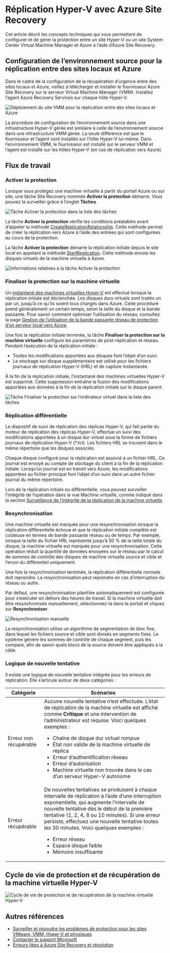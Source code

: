 <properties
	pageTitle="Réplication Hyper-V avec Azure Site Recovery | Microsoft Azure"
	description="Cet article permet de comprendre les concepts techniques qui vous permettent d’installer, de configurer et de gérer Azure Site Recovery."
	services="site-recovery"
	documentationCenter=""
	authors="Rajani-Janaki-Ram"
	manager="mkjain"
	editor=""/>

<tags
	ms.service="site-recovery"
	ms.devlang="na"
	ms.topic="article"
	ms.tgt_pltfrm="na"
	ms.workload="storage-backup-recovery"
	ms.date="09/12/2016"
	ms.author="rajanaki"/>


# Réplication Hyper-V avec Azure Site Recovery

Cet article décrit les concepts techniques qui vous permettent de configurer et de gérer la protection entre un site Hyper-V ou un site System Center Virtual Machine Manager et Azure à l’aide d’Azure Site Recovery.

## Configuration de l’environnement source pour la réplication entre des sites locaux et Azure

Dans le cadre de la configuration de la récupération d’urgence entre des sites locaux et Azure, veillez à télécharger et installer le fournisseur Azure Site Recovery sur le serveur Virtual Machine Manager (VMM). Installez l’agent Azure Recovery Services sur chaque hôte Hyper-V.

![Déploiement du site VMM pour la réplication entre des sites locaux et Azure](media/site-recovery-understanding-site-to-azure-protection/image00.png)

La procédure de configuration de l’environnement source dans une infrastructure Hyper-V gérée est similaire à celle de l’environnement source dans une infrastructure VMM gérée. La seule différence est que le fournisseur et l’agent sont installés sur l’hôte Hyper-V lui-même. Dans l’environnement VMM, le fournisseur est installé sur le serveur VMM et l’agent est installé sur les hôtes Hyper-V (en cas de réplication vers Azure).

## Flux de travail

### Activer la protection
Lorsque vous protégez une machine virtuelle à partir du portail Azure ou sur site, une tâche Site Recovery nommée **Activer la protection** démarre. Vous pouvez la surveiller grâce à l’onglet **Tâches**.

![Tâche Activer la protection dans la liste des tâches](media/site-recovery-understanding-site-to-azure-protection/image001.PNG)

La tâche **Activer la protection** vérifie les conditions préalables avant d’appeler la méthode [CreateReplicationRelationship](https://msdn.microsoft.com/library/hh850036.aspx). Cette méthode permet de créer la réplication vers Azure à l’aide des entrées qui sont configurées au cours de la protection.

La tâche **Activer la protection** démarre la réplication initiale depuis le site local en appelant la méthode [StartReplication](https://msdn.microsoft.com/library/hh850303.aspx). Cette méthode envoie les disques virtuels de la machine virtuelle à Azure.

![Informations relatives à la tâche Activer la protection](media/site-recovery-understanding-site-to-azure-protection/IMAGE002.PNG)

### Finaliser la protection sur la machine virtuelle
Un [instantané des machines virtuelles Hyper-V](https://technet.microsoft.com/library/dd560637.aspx) est effectué lorsque la réplication initiale est déclenchée. Les disques durs virtuels sont traités un par un, jusqu’à ce qu’ils soient tous chargés dans Azure. Cette procédure prend généralement un certain temps, selon la taille du disque et la bande passante. Pour savoir comment optimiser l’utilisation du réseau, consultez la page [Gestion de l’utilisation de la bande passante réseau de protection d’un serveur local vers Azure](https://support.microsoft.com/kb/3056159).

Une fois la réplication initiale terminée, la tâche **Finaliser la protection sur la machine virtuelle** configure les paramètres de post-réplication et réseau. Pendant l’exécution de la réplication initiale :

- Toutes les modifications apportées aux disques font l’objet d’un suivi.
- Le stockage sur disque supplémentaire est utilisé pour les fichiers journaux de réplication Hyper-V (HRL) et de capture instantanée.

À la fin de la réplication initiale, l’instantané des machines virtuelles Hyper-V est supprimé. Cette suppression entraîne la fusion des modifications apportées aux données à la fin de la réplication initiale sur le disque parent.

![Tâche Finaliser la protection sur l’ordinateur virtuel dans la liste des tâches](media/site-recovery-understanding-site-to-azure-protection/image03.png)

### Réplication différentielle
Le dispositif de suivi de réplication des réplicas Hyper-V, qui fait partie du moteur de réplication des réplicas Hyper-V, effectue un suivi des modifications apportées à un disque dur virtuel sous la forme de fichiers journaux de réplication Hyper-V (*.hrl). Les fichiers HRL se trouvent dans le même répertoire que les disques associés.

Chaque disque configuré pour la réplication est associé à un fichier HRL. Ce journal est envoyé au compte de stockage du client à la fin de la réplication initiale. Lorsqu’un journal est en transit vers Azure, les modifications apportées au fichier principal font l’objet d’un suivi dans un autre fichier journal du même répertoire.

Lors de la réplication initiale ou différentielle, vous pouvez surveiller l’intégrité de l’opération dans la vue Machine virtuelle, comme indiqué dans la section [Surveillance de l’intégrité de la réplication de la machine virtuelle](./site-recovery-monitoring-and-troubleshooting.md#monitor-replication-health-for-virtual-machine).

### Resynchronisation
Une machine virtuelle est marquée pour une resynchronisation lorsque la réplication différentielle échoue et que la réplication initiale complète est coûteuse en termes de bande passante réseau ou de temps. Par exemple, lorsque la taille du fichier HRL représente jusqu’à 50 % de la taille totale du disque, la machine virtuelle est marquée pour une resynchronisation. Cette opération réduit la quantité de données envoyées sur le réseau par le calcul de sommes de contrôle des disques de machine virtuelle source et cible et l’envoi du différentiel uniquement.

Une fois la resynchronisation terminée, la réplication différentielle normale doit reprendre. La resynchronisation peut reprendre en cas d’interruption du réseau ou autre.

Par défaut, une resynchronisation planifiée automatiquement est configurée pour s’exécuter en dehors des heures de travail. Si la machine virtuelle doit être resynchronisée manuellement, sélectionnez-la dans le portail et cliquez sur **Resynchroniser**.

![Resynchronisation manuelle](media/site-recovery-understanding-site-to-azure-protection/image04.png)

La resynchronisation utilise un algorithme de segmentation de bloc fixe, dans lequel les fichiers source et cible sont divisés en segments fixes. Le système génère les sommes de contrôle de chaque segment, puis les compare, afin de savoir quels blocs de la source doivent être appliqués à la cible.

### Logique de nouvelle tentative
Il existe une logique de nouvelle tentative intégrée pour les erreurs de réplication. Elle s’articule autour de deux catégories :

| Catégorie | Scénarios |
|---------------------------|----------------------------------------------|
| Erreur non récupérable | Aucune nouvelle tentative n’est effectuée. L’état de réplication de la machine virtuelle est affiché comme **Critique** et une intervention de l’administrateur est requise. Voici quelques exemples : <ul><li>Chaîne de disque dur virtuel rompue</li><li>État non valide de la machine virtuelle de réplica</li><li>Erreur d’authentification réseau</li><li>Erreur d’autorisation</li><li>Machine virtuelle non trouvée dans le cas d’un serveur Hyper-V autonome</li></ul>|
| Erreur récupérable | De nouvelles tentatives se produisent à chaque intervalle de réplication à l’aide d’une interruption exponentielle, qui augmente l’intervalle de nouvelle tentative dès le début de la première tentative (1, 2, 4, 8 ou 10 minutes). Si une erreur persiste, effectuez une nouvelle tentative toutes les 30 minutes. Voici quelques exemples : <ul><li>Erreur réseau</li><li>Espace disque faible</li><li>Mémoire insuffisante</li></ul>|

## Cycle de vie de protection et de récupération de la machine virtuelle Hyper-V

![Cycle de vie de protection et de récupération de la machine virtuelle Hyper-V](media/site-recovery-understanding-site-to-azure-protection/image05.png)

## Autres références

- [Surveiller et résoudre les problèmes de protection pour les sites VMware, VMM, Hyper-V et physiques](./site-recovery-monitoring-and-troubleshooting.md)
- [Contacter le support Microsoft](./site-recovery-monitoring-and-troubleshooting.md#reaching-out-for-microsoft-support)
- [Erreurs liées à Azure Site Recovery et résolution](./site-recovery-monitoring-and-troubleshooting.md#common-asr-errors-and-their-resolutions)

<!---HONumber=AcomDC_0928_2016-->